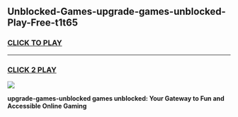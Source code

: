 
## Unblocked-Games-upgrade-games-unblocked-Play-Free-t1t65
<h3>
<a href="https://premium76.site?title=upgrade-games-unblocked&ref=21A">CLICK TO PLAY</a></h3>
<hr>

<h3>
<a href="https://premium76.site?title=upgrade-games-unblocked&ref=21A">CLICK 2 PLAY</a>
  
</h3>

<a href="https://premium76.site?title=upgrade-games-unblocked&ref=21A"><img src="https://clearcache.store/games.png"></a>


**upgrade-games-unblocked games unblocked: Your Gateway to Fun and Accessible Online Gaming**
